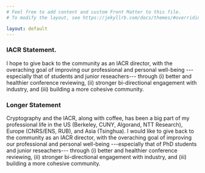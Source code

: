 ```yaml
---
# Feel free to add content and custom Front Matter to this file.
# To modify the layout, see https://jekyllrb.com/docs/themes/#overriding-theme-defaults

layout: default
---
```


### IACR Statement.

I hope to give back to the community as an IACR director, with the
overaching goal of improving our professional and personal well-being
---especially that of students and junior reseachers--- through
(i) better and healthier conference reviewing, (ii) stronger
bi-directional engagement with industry, and (iii) building a more
cohesive community.

### Longer Statement

Cryptography and the IACR, along with coffee, has been a big part of
my professional life in the US (Berkeley, CUNY, Algorand, NTT
Research), Europe (CNRS/ENS, RUB), and Asia (Tsinghua). I would like to
give back to the community as an IACR director, with the overaching
goal of improving our professional and personal well-being ---especially that
of PhD students and junior reseachers--- through (i)
better and healthier conference reviewing, (ii) stronger
bi-directional engagement with industry, and (iii) building a more
cohesive community.
